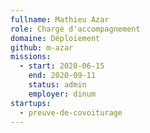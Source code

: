 ```yaml
---
fullname: Mathieu Azar
role: Chargé d'accompagnement
domaine: Déploiement
github: m-azar
missions:
  - start: 2020-06-15
    end: 2020-09-11
    status: admin
    employer: dinum
startups:
  - preuve-de-covoiturage
---
```

